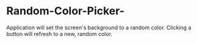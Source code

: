# Random-Color-Picker-
Application will set the screen's background to a random color. 
Clicking a button will refresh to a new, random color. 
